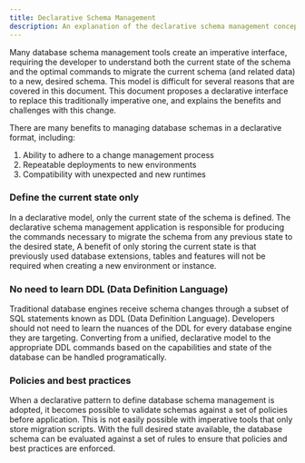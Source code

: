 ```yaml
---
title: Declarative Schema Management
description: An explanation of the declarative schema management concept
---
```


Many database schema management tools create an imperative interface, requiring the developer to understand both the current state of the schema and the optimal commands to migrate the current schema (and related data) to a new, desired schema.
This model is difficult for several reasons that are covered in this document.
This document proposes a declarative interface to replace this traditionally imperative one, and explains the benefits and challenges with this change.
 
There are many benefits to managing database schemas in a declarative format, including:

1. Ability to adhere to a change management process
2. Repeatable deployments to new environments
3. Compatibility with unexpected and new runtimes

### Define the current state only

In a declarative model, only the current state of the schema is defined. 
The declarative schema management application is responsible for producing the commands necessary to migrate the schema from any previous state to the desired state,
A benefit of only storing the current state is that previously used database extensions, tables and features will not be required when creating a new environment or instance.

### No need to learn DDL (Data Definition Language)

Traditional database engines receive schema changes through a subset of SQL statements known as DDL (Data Definition Language).
Developers should not need to learn the nuances of the DDL for every database engine they are targeting.
Converting from a unified, declarative model to the appropriate DDL commands based on the capabilities and state of the database can be handled programatically.

### Policies and best practices

When a declarative pattern to define database schema management is adopted, it becomes possible to validate schemas against a set of policies before application.
This is not easily possible with imperative tools that only store migration scripts.
With the full desired state available, the database schema can be evaluated against a set of rules to ensure that policies and best practices are enforced.

